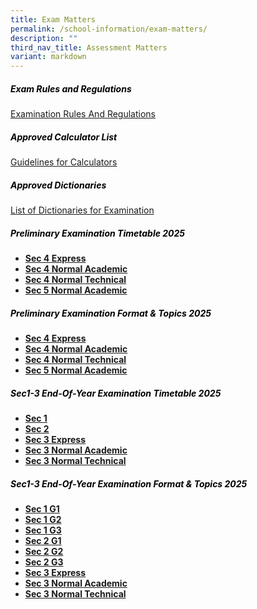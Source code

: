```yaml
---
title: Exam Matters
permalink: /school-information/exam-matters/
description: ""
third_nav_title: Assessment Matters
variant: markdown
---
```

<h5 style="color:black">Exam Rules and Regulations</h5>

[Examination Rules And Regulations](/files/examination%20rules%20and%20regulations%202023.pdf)

<h5 style="color:black">Approved Calculator List</h5>

[Guidelines for Calculators](https://www.seab.gov.sg/)

<h5 style="color:black">Approved Dictionaries</h5>

[List of Dictionaries for Examination](https://www.seab.gov.sg/)

<h5 style="color:black">Preliminary Examination Timetable 2025
</h5>

*   **[Sec 4 Express](/files/4E_Prelim_TT_2025_final_v2.pdf)**
*   **[Sec 4 Normal Academic](/files/4NA_TT_25V2.pdf)**
*   **[Sec 4 Normal Technical](/files/4NT_TT_25V2.pdf)**
*   **[Sec 5 Normal Academic](/files/5NA_Prelim_TT_2025_final_v2.pdf)**



<h5 style="color:black">Preliminary Examination  Format &amp; Topics 2025</h5>

*   **[Sec 4 Express](/files/Prelim_Format___Topics_2025_4exp.pdf)**
*   **[Sec 4 Normal Academic](/files/4NA_Prelim_Format___Topics_2025.pdf)**
*   **[Sec 4 Normal Technical](/files/4NT_Prelim_Format___Topics_2025.pdf)**
*   **[Sec 5 Normal Academic](/files/Prelim_Format___Topics_2025_5na.pdf)**


<h5 style="color:black">Sec1-3 End-Of-Year Examination  Timetable 2025
</h5>

*   **[Sec 1](/files/Sec1_EYE25_TT.pdf)**
*   **[Sec 2](/files/Sec2_EYE25_TT_v2_21Aug25.pdf)**
*   **[Sec 3 Express](/files/3EXP_EYE25_TT.pdf)**
*   **[Sec 3 Normal Academic](/files/3NA_EYE25_TT.pdf)**
*   **[Sec 3 Normal Technical](/files/3NT_EYE25_TT_v2_25Aug25.pdf)**



<h5 style="color:black">Sec1-3 End-Of-Year Examination  Format &amp; Topics 2025</h5>

*   **[Sec 1 G1](/files/1G1_EYE25_Format_Topics.pdf)**
*   **[Sec 1 G2](/files/1G2_EYE25_Format_Topics.pdf)**
*   **[Sec 1 G3](/files/1G3_EYE25_Format_Topics.pdf)**
*   **[Sec 2 G1](/files/2G1_EYE25_Format_Topics.pdf)**
*   **[Sec 2 G2](/files/2G2_EYE25_Format_Topics.pdf)**
*   **[Sec 2 G3](/files/2G3_EYE25_Format_Topics.pdf)**
*   **[Sec 3 Express](/files/3Exp_EYE25_Format_Topics.pdf)**
*   **[Sec 3 Normal Academic](/files/3NA_EYE25_Format_Topics.pdf)**
*   **[Sec 3 Normal Technical](/files/3NT_EYE25_Format_Topics.pdf)**